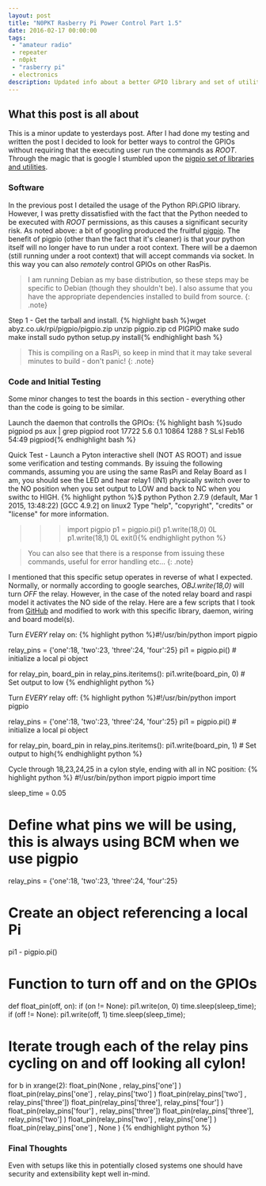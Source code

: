 ```yaml
---
layout: post
title: "N0PKT Rasberry Pi Power Control Part 1.5"
date: 2016-02-17 00:00:00
tags: 
 - "amateur radio"
 - repeater
 - n0pkt
 - "rasberry pi"
 - electronics
description: Updated info about a better GPIO library and set of utilities.
---
```


## What this post is all about
This is a minor update to yesterdays post.  After I had done my testing and written the post I decided to look for better ways to control the GPIOs without requiring that the executing user run the commands as *ROOT*.  Through the magic that is google I stumbled upon the [pigpio set of libraries and utilities](http://abyz.co.uk/rpi/pigpio/index.html).

### Software
In the previous post I detailed the usage of the Python RPi.GPIO library.  However, I was pretty dissatisfied with the fact that the Python needed to be executed with *ROOT* permissions, as this causes a significant security risk.  As noted above: a bit of googling produced the fruitful [pigpio](http://abyz.co.uk/rpi/pigpio/index.html).  The benefit of pigpio (other than the fact that it's cleaner) is that your python itself will no longer have to run under a root context.  There will be a daemon (still running under a root context) that will accept commands via socket.  In this way you can also _remotely_ control GPIOs on other RasPis.

>I am running Debian as my base distribution, so these steps may be specific to Debian (though they shouldn't be). I also assume that you have the appropriate dependencies installed to build from source.
{: .note}

Step 1 - Get the tarball and install. 
{% highlight bash %}wget abyz.co.uk/rpi/pigpio/pigpio.zip
unzip pigpio.zip
cd PIGPIO
make
sudo make install
sudo python setup.py install{% endhighlight bash %}

>This is compiling on a RasPi, so keep in mind that it may take several minutes to build - don't panic!
{: .note}

### Code and Initial Testing
Some minor changes to test the boards in this section - everything other than the code is going to be similar.

Launch the daemon that controlls the GPIOs:
{% highlight bash %}sudo pigpiod
ps aux | grep pigpiod
root     17722  5.6  0.1  10864  1288 ?        SLsl Feb16  54:49 pigpiod{% endhighlight bash %}

Quick Test - Launch a Pyton interactive shell (NOT AS ROOT) and issue some verification and testing commands.  By issuing the following commands, assuming you are using the same RasPi and Relay Board as I am, you should see the LED and hear relay1 (IN1) physically switch over to the NO position when you set output to LOW and back to NC when you swithc to HIGH.
{% highlight python %}$ python
Python 2.7.9 (default, Mar  1 2015, 13:48:22)
[GCC 4.9.2] on linux2
Type "help", "copyright", "credits" or "license" for more information.
>>> import pigpio
>>> p1 = pigpio.pi()
>>> p1.write(18,0)
0L
>>> p1.write(18,1)
0L
>>> exit(){% endhighlight python %} 

>You can also see that there is a response from issuing these commands, useful for error handling etc...
{: .note}

I mentioned that this specific setup operates in reverse of what I expected.  Normally, or normally according to google searches, _OBJ.write(18,0)_ will turn *OFF* the relay.  However, in the case of the noted relay board and raspi model it activates the NO side of the relay.  Here are a few scripts that I took from [GitHub](https://github.com/fixedd/RPi_Relay_Interface) and modified to work with this specific library, daemon, wiring and board model(s).

Turn *EVERY* relay on:
{% highlight python %}#!/usr/bin/python
import pigpio

relay_pins = {'one':18, 'two':23, 'three':24, 'four':25}
pi1 = pigpio.pi() # initialize a local pi object

for relay_pin, board_pin in relay_pins.iteritems():
        pi1.write(board_pin, 0) # Set output to low {% endhighlight python %}

Turn *EVERY* relay off:
{% highlight python %}#!/usr/bin/python
import pigpio

relay_pins = {'one':18, 'two':23, 'three':24, 'four':25}
pi1 = pigpio.pi() # initialize a local pi object

for relay_pin, board_pin in relay_pins.iteritems():
        pi1.write(board_pin, 1)  # Set output to high{% endhighlight python %}

Cycle through 18,23,24,25 in a cylon style, ending with all in NC position:
{% highlight python %}
#!/usr/bin/python
import pigpio
import time

sleep_time = 0.05

# Define what pins we will be using, this is always using BCM when we use pigpio
relay_pins = {'one':18, 'two':23, 'three':24, 'four':25}

# Create an object referencing a local Pi
pi1 - pigpio.pi()

# Function to turn off and on the GPIOs
def float_pin(off, on):
        if (on != None):
                pi1.write(on, 0)
                time.sleep(sleep_time);
        if (off != None):
                pi1.write(off, 1)
                time.sleep(sleep_time);

# Iterate trough each of the relay pins cycling on and off looking all cylon!
for b in xrange(2):
        float_pin(None               , relay_pins['one']  )
        float_pin(relay_pins['one']  , relay_pins['two']  )
        float_pin(relay_pins['two']  , relay_pins['three'])
        float_pin(relay_pins['three'], relay_pins['four'] )
        float_pin(relay_pins['four'] , relay_pins['three'])
        float_pin(relay_pins['three'], relay_pins['two']  )
        float_pin(relay_pins['two']  , relay_pins['one']  )
        float_pin(relay_pins['one']  , None               )
{% endhighlight python %}

### Final Thoughts
Even with setups like this in potentially closed systems one should have security and extensibility kept well in-mind.